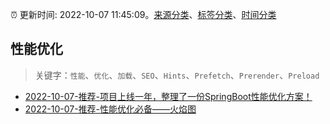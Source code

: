 :alarm_clock: 更新时间: 2022-10-07 11:45:09。[来源分类](../README.md)、[标签分类](../TAGS.md)、[时间分类](../TIMELINE.md)

## 性能优化


> 关键字：`性能`、`优化`、`加载`、`SEO`、`Hints`、`Prefetch`、`Prerender`、`Preload`



- [2022-10-07-推荐-项目上线一年，整理了一份SpringBoot性能优化方案！](https://toutiao.io/k/3ueuxa0) 
- [2022-10-07-推荐-性能优化必备——火焰图](https://toutiao.io/k/azf7ub6) 